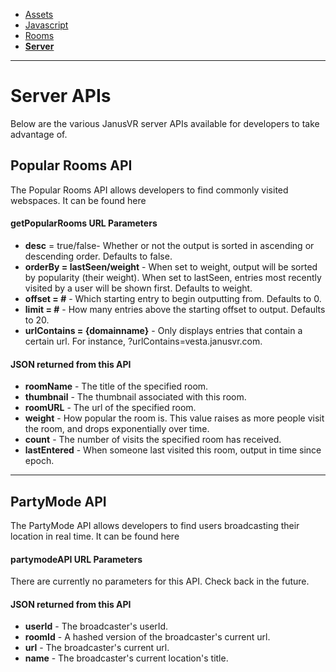 - [Assets](https://github.com/madjin/janus-guide/blob/master/docs/build/assets.md)
- [Javascript](https://github.com/madjin/janus-guide/blob/master/docs/build/javascript.md)
- [Rooms](https://github.com/madjin/janus-guide/blob/master/docs/build/room.md)
- [**Server**](https://github.com/madjin/janus-guide/blob/master/docs/build/server.md)

***

# Server APIs

Below are the various JanusVR server APIs available for developers to take advantage of.

## Popular Rooms API

The Popular Rooms API allows developers to find commonly visited webspaces. It can be found here

#### getPopularRooms URL Parameters

- **desc** = true/false- Whether or not the output is sorted in ascending or descending order. Defaults to false.
- **orderBy = lastSeen/weight** - When set to weight, output will be sorted by popularity (their weight). When set to lastSeen, entries most recently visited by a user will be shown first. Defaults to weight.
- **offset = #** - Which starting entry to begin outputting from. Defaults to 0.
- **limit = #** - How many entries above the starting offset to output. Defaults to 20.
- **urlContains = {domainname}** - Only displays entries that contain a certain url. For instance, ?urlContains=vesta.janusvr.com.

#### JSON returned from this API

- **roomName** - The title of the specified room.
- **thumbnail** - The thumbnail associated with this room.
- **roomURL** - The url of the specified room.
- **weight** - How popular the room is. This value raises as more people visit the room, and drops exponentially over time.
- **count** - The number of visits the specified room has received.
- **lastEntered** - When someone last visited this room, output in time since epoch. 

***

## PartyMode API

The PartyMode API allows developers to find users broadcasting their location in real time. It can be found here

#### partymodeAPI URL Parameters

There are currently no parameters for this API. Check back in the future.

#### JSON returned from this API

- **userId** - The broadcaster's userId.
- **roomId** - A hashed version of the broadcaster's current url.
- **url** - The broadcaster's current url.
- **name** - The broadcaster's current location's title. 

